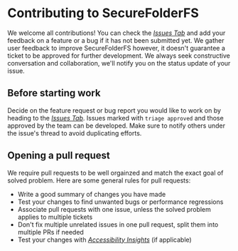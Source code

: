 # Contributing to SecureFolderFS

We welcome all contributions! You can check the *[Issues Tab](https://github.com/securefolderfs-community/SecureFolderFS/issues)* and add your feedback on a feature or a bug if it has not been submitted yet. We gather user feedback to improve SecureFolderFS however, it doesn't guarantee a ticket to be approved for further development. We always seek constructive conversation and collaboration, we'll notify you on the status update of your issue.

## Before starting work

Decide on the feature request or bug report you would like to work on by heading to the *[Issues Tab](https://github.com/securefolderfs-community/SecureFolderFS/issues)*. Issues marked with `triage approved` and those approved by the team can be developed. Make sure to notify others under the issue's thread to avoid duplicating efforts.

## Opening a pull request

We require pull requests to be well orgainzed and match the exact goal of solved problem. Here are some general rules for pull requests:

- Write a good summary of changes you have made
- Test your changes to find unwanted bugs or performance regressions
- Associate pull requests with one issue, unless the solved problem applies to multiple tickets
- Don't fix multiple unrelated issues in one pull request, split them into multiple PRs if needed
- Test your changes with *[Accessibility Insights](https://accessibilityinsights.io/)* (if applicable)
